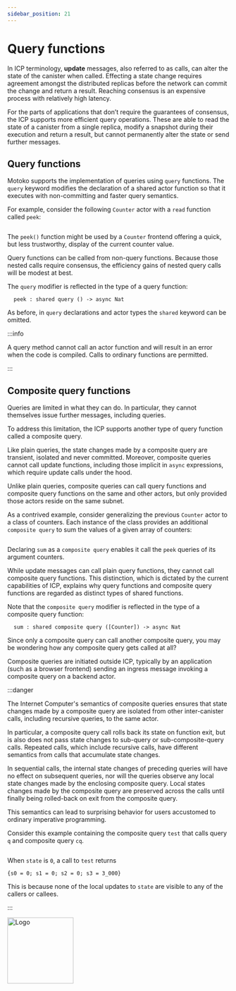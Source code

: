 ```yaml
---
sidebar_position: 21
---
```


# Query functions



In ICP terminology, **update** messages, also referred to as calls, can alter the state of the canister when called. Effecting a state change requires agreement amongst the distributed replicas before the network can commit the change and return a result. Reaching consensus is an expensive process with relatively high latency.

For the parts of applications that don’t require the guarantees of consensus, the ICP supports more efficient query operations. These are able to read the state of a canister from a single replica, modify a snapshot during their execution and return a result, but cannot permanently alter the state or send further messages.

## Query functions

Motoko supports the implementation of queries using `query` functions. The `query` keyword modifies the declaration of a shared actor function so that it executes with non-committing and faster query semantics.

For example, consider the following `Counter` actor with a `read` function called `peek`:

``` motoko file=../examples/CounterWithQuery.mo
```

The `peek()` function might be used by a `Counter` frontend offering a quick, but less trustworthy, display of the current counter value.

Query functions can be called from non-query functions. Because those nested calls require consensus, the efficiency gains of nested query calls will be modest at best.

The `query` modifier is reflected in the type of a query function:

``` motoko no-repl
  peek : shared query () -> async Nat
```

As before, in `query` declarations and actor types the `shared` keyword can be omitted.

:::info

A query method cannot call an actor function and will result in an error when the code is compiled. Calls to ordinary functions are permitted.

:::


## Composite query functions

Queries are limited in what they can do. In particular, they cannot themselves issue further messages, including queries.

To address this limitation, the ICP supports another type of query function called a composite query.

Like plain queries, the state changes made by a composite query are transient, isolated and never committed. Moreover, composite queries cannot call update functions, including those
implicit in `async` expressions, which require update calls under the hood.

Unlike plain queries, composite queries can call query functions and composite query functions on the same and other actors, but only provided those actors reside on the same subnet.

As a contrived example, consider generalizing the previous `Counter` actor to a class of counters. Each instance of the class provides an additional `composite query` to sum the values of a given array of counters:

``` motoko file=../examples/CounterWithCompositeQuery.mo
```

Declaring `sum` as a `composite query` enables it call the `peek` queries of its argument counters.

While update messages can call plain query functions, they cannot call composite query functions. This distinction, which is dictated by the current capabilities of ICP, explains why query functions and composite query functions are regarded as distinct types of shared functions.

Note that the `composite query` modifier is reflected in the type of a composite query function:

``` motoko no-repl
  sum : shared composite query ([Counter]) -> async Nat
```

Since only a composite query can call another composite query, you may be wondering how any composite query gets called at all?

Composite queries are initiated outside ICP, typically by an application (such as a browser frontend) sending an ingress message invoking a composite query on a backend actor.

:::danger

The Internet Computer's semantics of composite queries ensures that state changes made by a composite query are isolated from other inter-canister calls, including recursive queries, to the same actor.

In particular, a composite query call rolls back its state on function exit, but is also does not pass state changes to sub-query or sub-composite-query calls. Repeated calls, which include recursive calls, have different semantics from calls that accumulate state changes.

In sequential calls, the internal state changes of preceding queries will have no effect on subsequent queries, nor will the queries observe any local state changes made by the enclosing composite query. Local states changes made by the composite query are preserved across the calls until finally being rolled-back on exit from the composite query.

This semantics can lead to surprising behavior for users accustomed to ordinary imperative programming.

Consider this example containing the composite query `test` that calls query `q` and composite query `cq`.


``` motoko no-repl file=../examples/CompositeSemantics.mo
```

When `state` is `0`, a call to `test` returns

```
{s0 = 0; s1 = 0; s2 = 0; s3 = 3_000}
```

This is because none of the local updates to `state` are visible to any of the callers or callees.

:::

<img src="https://github.com/user-attachments/assets/844ca364-4d71-42b3-aaec-4a6c3509ee2e" alt="Logo" width="150" height="150" />